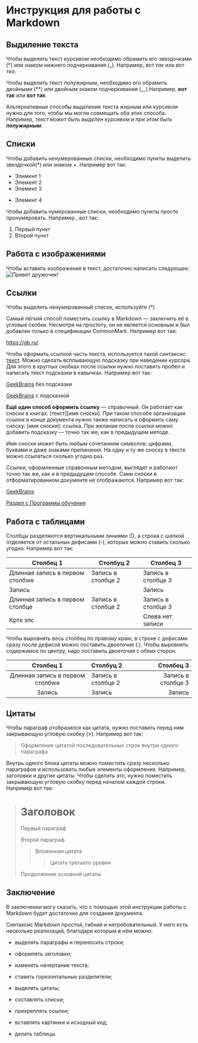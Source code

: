 # Инструкция для работы с Markdown

## Выдиление текста
Чтобы выделить текст курсивом необходимо обрамить его звездочками (*) или знаком нижнего подчеркивания (_). Например, *вот так* или _вот тка_.

Чтобы выделить текст полужирным, необходимо его обрамить двойными (**) или двойным знаком подчеркивания (__).Например, **вот так** или __вот так__.

Альтернативные способы выделения текста жирным или курсивом нужно для того, чтобы мы могли совмещать оба этих способа. Например, _текст может быть выделен курсивом и при этом быть **полужирным**_.
## Списки

Чтобы добавить ненумерованные списки, необходимо пункты выделить звездочкой(*) или знаком +. Например вот так:
* Элнмент 1
* Элемент 2
* Элемент 3
+ Элемент 4

Чтобы добавить нумерованные списки, необходимо пункты просто пронумеровать. Например , вот так:
1. Первый пункт
2. Второй пункт

## Работа с изображениями

Чтобы вставить изображение в текст, достаточно написать следующее:
![Привет дружочек!](volk.jpg)

## Ссылки
Чтобы выделить ненумерованный список, используйте (*) 

Самый лёгкий способ поместить ссылку в Markdown — заключить её в угловые скобки. Несмотря на простоту, он не является основным и был добавлен только в спецификации CommonMark. Например вот так: 

<https://gb.ru/>

Чтобы оформить ссылкой часть текста, используется такой синтаксис: [текст](ссылка). Можно сделать всплывающую подсказку при наведении курсора. Для этого в круглых скобках после ссылки нужно поставить пробел и написать текст подсказки в кавычках. Например вот так: 

[GeekBrains](https://gb.ru/) без подсказки

[GeekBrains](https://gb.ru/ "образоватольный портал") с подсказкой 

__Ещё один способ оформить ссылку__ — справочный. Он работает как сноски в книгах: [текст][имя сноски]. При таком способе организации ссылок в конце документа нужно также написать и оформить саму сноску: [имя сноски]: ссылка. При желании после ссылки можно добавить подсказку — точно так же, как в предыдущем методе.

Имя сноски может быть любым сочетанием символов: цифрами, буквами и даже знаками препинания. На одну и ту же сноску в тексте можно ссылаться сколько угодно раз.

Ссылки, оформленные справочным методом, выглядят и работают точно так же, как и в предыдущем способе. Сами сноски в отформатированном документе не отображаются. Например вот так:

[GeekBrains][1] 

[Раздел c Программы обучения][all]

[1]: https://gb.ru/courses "Программы обучения"
[all]: https://gb.ru/courses/all

## Работа с таблицами
Столбцы разделяются вертикальными линиями (|), а строка с шапкой отделяется от остальных дефисами (-), которых можно ставить сколько угодно. Например вот так:

|Столбец 1|Столбуц 2|Столбец 3|
|-|-------|---|
|Длинная запись в первом столбwе|Запись в столбце 2|Запись в столбце 3|
|Запись| |Запись|
|Длинная запись в первом столбце|Запись в столбце 2|Запись в столбце 3|
|Кртк зпс| |Слева нет записи|

Чтобы выровнять весь столбец по правому краю, в строке с дефисами сразу после дефисов можно поставить двоеточие (:). Чтобы выровнять содержимое по центру, надо поставить двоеточия с обеих сторон.

|Столбец 1|Столбуц 2|Столбец 3|
|:-:|:-------|---:|
|Длинная запись в первом столбwе|Запись в столбце 2|Запись в столбце 3|
|Запись|Запись|Запись|

## Цитаты

Чтобы параграф отобразился как цитата, нужно поставить перед ним закрывающую угловую скобку (>). Например вот так:

> Оформление цитатой
последовательных строк
внутри одного параграфа

Внутрь одного блока цитаты можно поместить сразу несколько параграфов и использовать любые элементы оформления. Например, заголовки и другие цитаты. Чтобы сделать это, нужно поместить закрывающую угловую скобку перед началом каждой строки. Например вот так:

> # Заголовок
> Первый параграф
>
> Второй параграф
>
> > Вложенная цитата
> > > Цитата третьего уровня
>
> Продолжение основной цитаты

## Заключение

В заключении могу сказать, что с помощью этой инструкции работы с Markdown будет достаточно для создания  документа. 

Синтаксис Markdown простой, гибкий и нетребовательный. У него есть несколько реализаций, благодаря которым в нём можно:

* выделять параграфы и переносить строки;

* оформлять заголовки;
* изменять начертание текста;
* ставить горизонтальные разделители;
* выделять цитаты;
* составлять списки;
* прикреплять ссылки;
* вставлять картинки и исходный код;
* делать таблицы.
